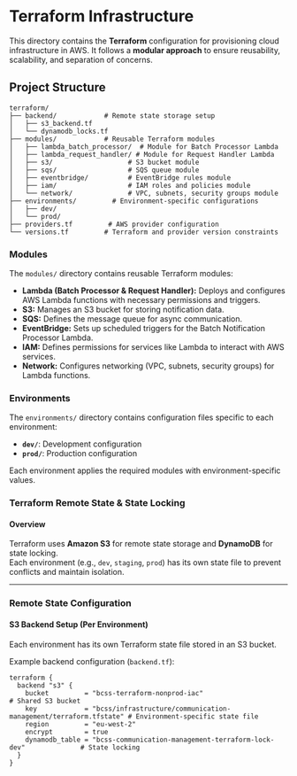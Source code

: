 # Terraform Infrastructure

This directory contains the **Terraform** configuration for provisioning cloud infrastructure in AWS. It follows a **modular approach** to ensure reusability, scalability, and separation of concerns.

## **Project Structure**

```
terraform/
├── backend/            # Remote state storage setup
│   ├── s3_backend.tf
│   └── dynamodb_locks.tf
├── modules/            # Reusable Terraform modules
│   ├── lambda_batch_processor/  # Module for Batch Processor Lambda
│   ├── lambda_request_handler/ # Module for Request Handler Lambda
│   ├── s3/                   # S3 bucket module
│   ├── sqs/                  # SQS queue module
│   ├── eventbridge/          # EventBridge rules module
│   ├── iam/                  # IAM roles and policies module
│   └── network/              # VPC, subnets, security groups module
├── environments/         # Environment-specific configurations
│   ├── dev/
│   └── prod/
├── providers.tf         # AWS provider configuration
└── versions.tf         # Terraform and provider version constraints
```

### **Modules**
The `modules/` directory contains reusable Terraform modules:
- **Lambda (Batch Processor & Request Handler):** Deploys and configures AWS Lambda functions with necessary permissions and triggers.
- **S3:** Manages an S3 bucket for storing notification data.
- **SQS:** Defines the message queue for async communication.
- **EventBridge:** Sets up scheduled triggers for the Batch Notification Processor Lambda.
- **IAM:** Defines permissions for services like Lambda to interact with AWS services.
- **Network:** Configures networking (VPC, subnets, security groups) for Lambda functions.

### **Environments**
The `environments/` directory contains configuration files specific to each environment:
- **`dev/`**: Development configuration
- **`prod/`**: Production configuration

Each environment applies the required modules with environment-specific values.

### Terraform Remote State & State Locking

#### Overview
Terraform uses **Amazon S3** for remote state storage and **DynamoDB** for state locking.  
Each environment (e.g., `dev`, `staging`, `prod`) has its own state file to prevent conflicts and maintain isolation.

---

### Remote State Configuration

#### S3 Backend Setup (Per Environment)
Each environment has its own Terraform state file stored in an S3 bucket.

Example backend configuration (`backend.tf`):
```hcl
terraform {
  backend "s3" {
    bucket         = "bcss-terraform-nonprod-iac"                                    # Shared S3 bucket
    key            = "bcss/infrastructure/communication-management/terraform.tfstate" # Environment-specific state file
    region         = "eu-west-2"
    encrypt        = true
    dynamodb_table = "bcss-communication-management-terraform-lock-dev"              # State locking
  }
}